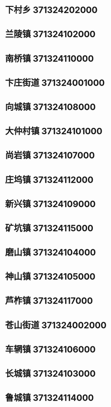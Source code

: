 # 下村乡 371324202000
# 兰陵镇 371324102000
# 南桥镇 371324110000
# 卞庄街道 371324001000
# 向城镇 371324108000
# 大仲村镇 371324101000
# 尚岩镇 371324107000
# 庄坞镇 371324112000
# 新兴镇 371324109000
# 矿坑镇 371324115000
# 磨山镇 371324104000
# 神山镇 371324105000
# 芦柞镇 371324117000
# 苍山街道 371324002000
# 车辋镇 371324106000
# 长城镇 371324103000
# 鲁城镇 371324114000
